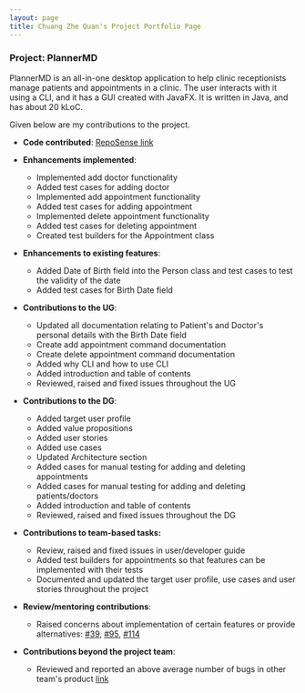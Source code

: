 ```yaml
---
layout: page
title: Chuang Zhe Quan's Project Portfolio Page
---
```


### Project: PlannerMD

PlannerMD is an all-in-one desktop application to help clinic receptionists manage patients and appointments in a clinic. The user interacts with it using a CLI, and it has a GUI created with JavaFX. It is written in Java, and has about 20 kLoC.

Given below are my contributions to the project.
  
* **Code contributed**: [RepoSense link](https://nus-cs2103-ay2122s1.github.io/tp-dashboard/?search=chuangzhequan&sort=groupTitle&sortWithin=title&timeframe=commit&mergegroup=&groupSelect=groupByRepos&breakdown=true&checkedFileTypes=docs~functional-code~test-code~other&since=2021-09-17&tabOpen=true&tabType=authorship&tabAuthor=jiayi1129&tabRepo=AY2122S1-CS2103T-T11-3%2Ftp%5Bmaster%5D&authorshipIsMergeGroup=false&authorshipFileTypes=docs~functional-code~test-code~other&authorshipIsBinaryFileTypeChecked=false)

* **Enhancements implemented**:
  * Implemented add doctor functionality
  * Added test cases for adding doctor  
  * Implemented add appointment functionality
  * Added test cases for adding appointment
  * Implemented delete appointment functionality
  * Added test cases for deleting appointment
  * Created test builders for the Appointment class 

* **Enhancements to existing features**:
  * Added Date of Birth field into the Person class and test cases to test the validity of the date
  * Added test cases for Birth Date field
  
* **Contributions to the UG**:
    * Updated all documentation relating to Patient's and Doctor's personal details with the Birth Date field
    * Create add appointment command documentation
    * Create delete appointment command documentation
    * Added why CLI and how to use CLI
    * Added introduction and table of contents
    * Reviewed, raised and fixed issues throughout the UG
    
* **Contributions to the DG**:
    * Added target user profile
    * Added value propositions
    * Added user stories
    * Added use cases
    * Updated Architecture section
    * Added cases for manual testing for adding and deleting appointments
    * Added cases for manual testing for adding and deleting patients/doctors
    * Added introduction and table of contents
    * Reviewed, raised and fixed issues throughout the DG

* **Contributions to team-based tasks:**
    * Review, raised and fixed issues in user/developer guide
    * Added test builders for appointments so that features can be implemented with their tests
    * Documented and updated the target user profile, use cases and user stories throughout the project
  
* **Review/mentoring contributions**:
  * Raised concerns about implementation of certain features or provide alternatives: [#39](https://github.com/AY2122S1-CS2103T-T11-3/tp/pull/39), [#95](https://github.com/AY2122S1-CS2103T-T11-3/tp/pull/95), [#114](https://github.com/AY2122S1-CS2103T-T11-3/tp/pull/114)
  
* **Contributions beyond the project team**:
    * Reviewed and reported an above average number of bugs in other team's product [link](https://github.com/chuangzhequan/ped/issues)
